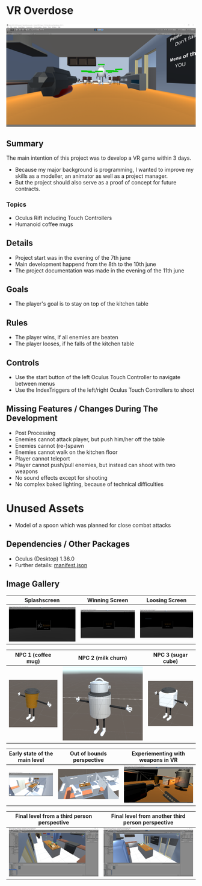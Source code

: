 # VR Overdose

![First person view during gameplay](resources/Screenshots/main_view.PNG)

## Summary

The main intention of this project was to develop a VR game within 3 days. 

- Because my major background is programming, I wanted to improve my skills as a modeller, an animator as well as a project manager.
- But the project should also serve as a proof of concept for future contracts.

### Topics

- Oculus Rift including Touch Controllers
- Humanoid coffee mugs

## Details

- Project start was in the evening of the 7th june
- Main development happend from the 8th to the 10th june
- The project documentation was made in the evening of the 11th june

## Goals

- The player's goal is to stay on top of the kitchen table

## Rules

- The player wins, if all enemies are beaten
- The player looses, if he falls of the kitchen table

## Controls

- Use the start button of the left Oculus Touch Controller to navigate between menus
- Use the IndexTriggers of the left/right Oculus Touch Controllers to shoot

## Missing Features / Changes During The Development

- Post Processing
- Enemies cannot attack player, but push him/her off the table
- Enemies cannot (re-)spawn
- Enemies cannot walk on the kitchen floor
- Player cannot teleport
- Player cannot push/pull enemies, but instead can shoot with two weapons
- No sound effects except for shooting
- No complex baked lighting, because of technical difficulties

# Unused Assets

- Model of a spoon which was planned for close combat attacks

## Dependencies / Other Packages

- Oculus (Desktop) 1.36.0
- Further details: [manifest.json](https://github.com/lars-wobus/vr-trial-june-2019/blob/master/Oculus%20Rift%20Project/Packages/manifest.json)

## Image Gallery

Splashscreen               |  Winning Screen           |  Loosing Screen
:-------------------------:|:-------------------------:|:-------------------------:
![](./resources/Screenshots/start_screen.PNG) | ![](./resources/Screenshots/winning_screen.PNG)  |  ![](./resources/Screenshots/loosing_screen.PNG)

NPC 1 (coffee mug)    | NPC 2 (milk churn)     | NPC 3 (sugar cube)
:-------------------------:|:-------------------------:|:-------------------------:
![](./resources/Screenshots/mug_character.PNG) | ![](./resources/Screenshots/milk_churn_character.PNG) | ![](./resources/Screenshots/sugar_character.PNG)

Early state of the main level | Out of bounds perspective | Experiementing with weapons in VR
:-------------------------:|:-------------------------:|:-------------------------:
![](./resources/Screenshots/main_level_20190608_1645.PNG) | ![](./resources/Screenshots/main_level_20190608_1320.PNG) | ![](./resources/Screenshots/main_level_20190609_2325.PNG)

Final level from a third person perspective | Final level from another third person perspective
:-------------------------:|:-------------------------:
![](./resources/Screenshots/main_level_20190610_1.PNG) | ![](./resources/Screenshots/main_level_20190610_2.PNG)
